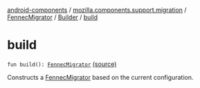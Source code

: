 [android-components](../../../index.md) / [mozilla.components.support.migration](../../index.md) / [FennecMigrator](../index.md) / [Builder](index.md) / [build](./build.md)

# build

`fun build(): `[`FennecMigrator`](../index.md) [(source)](https://github.com/mozilla-mobile/android-components/blob/master/components/support/migration/src/main/java/mozilla/components/support/migration/FennecMigrator.kt#L431)

Constructs a [FennecMigrator](../index.md) based on the current configuration.

